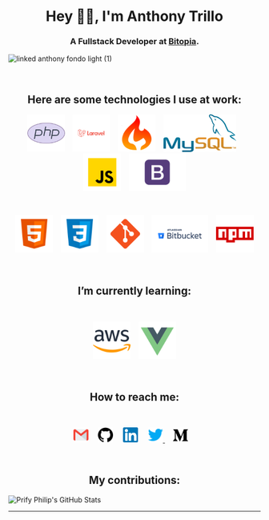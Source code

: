 <h1 align="center"> Hey 👋🏽, I'm Anthony Trillo </h1>

<h3 align="center">
  A Fullstack Developer at <a href="https://bitopia.digital">Bitopia</a>.  
</h3>

![linked anthony fondo light (1)](https://user-images.githubusercontent.com/48574294/114298136-4db87d00-9a8b-11eb-9c94-5e88d0175c40.png)

<br/>

<h2 align="center">
  Here are some technologies I use at work:
</h2>

<p align="center">
  <code><img height="75" src="assets/php.png"></code> &nbsp;&nbsp;
  <code><img height="75" src="assets/laravel.png"></code> &nbsp;&nbsp;
  <code><img height="75" src="assets/codeigniter.png"></code> &nbsp;&nbsp;
  <code><img height="75" src="assets/mysql.png"></code> &nbsp;&nbsp;
  <code><img height="75" src="https://github.com/chandan-reddy-k/chandan-reddy-k/blob/master/assets/js.png"></code> &nbsp;&nbsp;
  <code><img height="75" src="assets/bootstrap.png"></code>
</p>

<br/>

<p align="center">
  <code><img height="75" src="https://github.com/chandan-reddy-k/chandan-reddy-k/blob/master/assets/html.png"></code> &nbsp;&nbsp;
  <code><img height="75" src="https://github.com/chandan-reddy-k/chandan-reddy-k/blob/master/assets/css.png"></code> &nbsp;&nbsp;
  <code><img height="75" src="https://github.com/chandan-reddy-k/chandan-reddy-k/blob/master/assets/git.png"></code> &nbsp;&nbsp;
  <code><img height="75" src="assets/bitbucket.png"></code> &nbsp;&nbsp;
  <code><img height="75" src="https://github.com/chandan-reddy-k/chandan-reddy-k/blob/master/assets/npm.png"></code>
</p>

<br/>

<h2 align="center">
  I’m currently learning:
</h2>
<br/>
<p align="center">
  <code><img height="75" src="https://github.com/chandan-reddy-k/chandan-reddy-k/blob/master/assets/aws.png"></code> &nbsp;&nbsp;
  <code><img height="75" src="https://github.com/chandan-reddy-k/chandan-reddy-k/blob/master/assets/vue.png"></code>
</p>

<br/>

<h2 align="center">
  How to reach me:
</h2>
<br/>
<p align="center">
  <a href="mailto:anth.trillo@gmail.com"><img src="https://github.com/chandan-reddy-k/chandan-reddy-k/blob/master/assets/gmail.svg" width="30px" alt="mail"></a> &nbsp; &nbsp;
  <a href="https://github.com/anthonytrillo"><img src="https://github.com/chandan-reddy-k/chandan-reddy-k/blob/master/assets/github.svg" width="30px" alt="mail"></a> &nbsp; &nbsp;
  <a href="https://in.linkedin.com/in/anthonytrillo"><img src="https://github.com/chandan-reddy-k/chandan-reddy-k/blob/master/assets/linkedin.svg" width="30px" alt="LinkedIn"></a> &nbsp; &nbsp;
  <a href="https://twitter.com/anthony_trillo_"><img src="https://github.com/chandan-reddy-k/chandan-reddy-k/blob/master/assets/twitter.svg" width="30px" alt="Twitter">     </a> &nbsp; &nbsp;
  <a href="https://medium.com/@anth.trillo"><img src="https://github.com/chandan-reddy-k/chandan-reddy-k/blob/master/assets/medium.svg" width="30px" alt="medium"></a> &nbsp; &nbsp;
</p>

<br/>

<h2 align="center">
  My contributions:
</h2>

![Prify Philip's GitHub Stats](https://github-readme-stats.vercel.app/api?username=anthonytrillo&hide=["stars"]&show_icons=true)

-------
